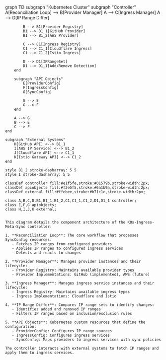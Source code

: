 graph TD
    subgraph "Kubernetes Cluster"
        subgraph "Controller"
            A[Reconciliation Loop] --> B[Provider Manager]
            A --> C[Ingress Manager]
            A --> D[IP Range Differ]
            
            B --> B1[Provider Registry]
            B1 --> B1_1[GitHub Provider]
            B1 --> B1_2[AWS Provider]
            
            C --> C1[Ingress Registry]
            C1 --> C1_1[Cloudflare Ingress]
            C1 --> C1_2[Istio Ingress]
            
            D --> D1[IPRangeSet]
            D1 --> D1_1[Add/Remove Detection]
        end
        
        subgraph "API Objects"
            E[ProviderConfig]
            F[IngressConfig]
            G[SyncConfig]
            
            G --> E
            G --> F
        end
        
        A --> G
        B --> E
        C --> F
    end
    
    subgraph "External Systems"
        H[GitHub API] <--> B1_1
        I[AWS IP Service] <--> B1_2
        J[Cloudflare API] <--> C1_1
        K[Istio Gateway API] <--> C1_2
    end
    
    style B1_2 stroke-dasharray: 5 5
    style I stroke-dasharray: 5 5
    
    classDef controller fill:#e1f5fe,stroke:#01579b,stroke-width:2px;
    classDef apiobjects fill:#f3e5f5,stroke:#6a1b9a,stroke-width:2px;
    classDef external fill:#ffebee,stroke:#b71c1c,stroke-width:2px;
    
    class A,B,C,D,B1,B1_1,B1_2,C1,C1_1,C1_2,D1,D1_1 controller;
    class E,F,G apiobjects;
    class H,I,J,K external;
```

This diagram details the component architecture of the K8s-Ingress-Meta-Sync controller:

1. **Reconciliation Loop**: The core workflow that processes SyncConfig resources:
   - Fetches IP ranges from configured providers
   - Applies IP ranges to configured ingress services
   - Detects and reacts to changes

2. **Provider Manager**: Manages provider instances and their lifecycle:
   - Provider Registry: Maintains available provider types
   - Provider Implementations: GitHub (implemented), AWS (future)

3. **Ingress Manager**: Manages ingress service instances and their lifecycle:
   - Ingress Registry: Maintains available ingress types
   - Ingress Implementations: Cloudflare and Istio

4. **IP Range Differ**: Compares IP range sets to identify changes:
   - Identifies added and removed IP ranges
   - Filters IP ranges based on inclusion/exclusion rules

5. **API Objects**: Kubernetes custom resources that define the configuration:
   - ProviderConfig: Configures IP range sources
   - IngressConfig: Configures ingress services
   - SyncConfig: Maps providers to ingress services with sync policies

The controller interacts with external systems to fetch IP ranges and apply them to ingress services.
